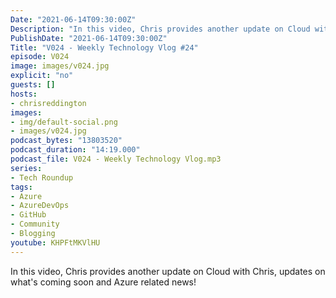 ```yaml
---
Date: "2021-06-14T09:30:00Z"
Description: "In this video, Chris provides another update on Cloud with Chris, updates on what's coming soon and Azure related news!"
PublishDate: "2021-06-14T09:30:00Z"
Title: "V024 - Weekly Technology Vlog #24"
episode: V024
image: images/v024.jpg
explicit: "no"
guests: []
hosts:
- chrisreddington
images:
- img/default-social.png
- images/v024.jpg
podcast_bytes: "13803520"
podcast_duration: "14:19.000"
podcast_file: V024 - Weekly Technology Vlog.mp3
series:
- Tech Roundup
tags:
- Azure
- AzureDevOps
- GitHub
- Community
- Blogging
youtube: KHPFtMKVlHU
---
```

In this video, Chris provides another update on Cloud with Chris, updates on what's coming soon and Azure related news!
